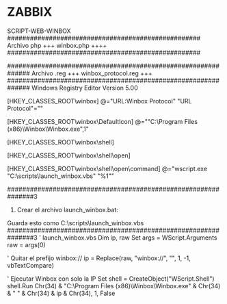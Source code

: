 # ZABBIX
SCRIPT-WEB-WINBOX
###################################################
Archivo php +++ winbox.php  ++++
###################################################
<?php
if (!isset($_GET['ip'])) {
    http_response_code(400);
    die("Falta el parámetro 'ip'");
}

$ip = $_GET['ip'];

if (!filter_var($ip, FILTER_VALIDATE_IP)) {
    http_response_code(400);
    die("IP no válida");
}

header("Location: winbox://$ip");
exit;
?>
##############################################################
Archivo .reg  +++ winbox_protocol.reg +++
##############################################################
Windows Registry Editor Version 5.00

[HKEY_CLASSES_ROOT\winbox]
@="URL:Winbox Protocol"
"URL Protocol"=""

[HKEY_CLASSES_ROOT\winbox\DefaultIcon]
@="\"C:\\Program Files (x86)\\Winbox\\Winbox.exe\",1"

[HKEY_CLASSES_ROOT\winbox\shell]

[HKEY_CLASSES_ROOT\winbox\shell\open]

[HKEY_CLASSES_ROOT\winbox\shell\open\command]
@="wscript.exe \"C:\\scripts\\launch_winbox.vbs\" \"%1\""

###############################################################3
1. Crear el archivo launch_winbox.bat:

Guarda esto como C:\scripts\launch_winbox.vbs
###############################################################3
' launch_winbox.vbs
Dim ip, raw
Set args = WScript.Arguments
raw = args(0)

' Quitar el prefijo winbox://
ip = Replace(raw, "winbox://", "", 1, -1, vbTextCompare)

' Ejecutar Winbox con solo la IP
Set shell = CreateObject("WScript.Shell")
shell.Run Chr(34) & "C:\Program Files (x86)\Winbox\Winbox.exe" & Chr(34) & " " & Chr(34) & ip & Chr(34), 1, False

